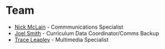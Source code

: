 # **Team**

- [Nick McLain](mailto:nmclain@iu.edu) - Commmunications Specialist
- [Joel Smith](mailto:joelsmit@iu.edu) - Curriculum Data Coordinator/Comms Backup
- [Trace Leapley](mailto:tleapley@iu.edu) - Multimedia Specialist
